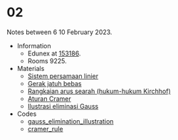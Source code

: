 # 02
Notes between 6 10 February 2023.

- Information
  + Edunex at [153186](https://edunex.itb.ac.id/courses/44705/preview/153186).
  + Rooms 9225.
- Materials
  + [Sistem persamaan linier](20230207-0.jpeg)
  + [Gerak jatuh bebas](20230207-1.jpeg)
  + [Rangkaian arus searah (hukum-hukum Kirchhof)](20230207-2.jpeg)
  + [Aturan Cramer](20230207-3.jpeg)
  + [Ilustrasi eliminasi Gauss](20230207-4.jpeg)
- Codes
  + [gauss_elimination_illustration](https://github.com/dudung/py-jupyter-nb/blob/main/src/nummeth/linear_equations/gauss_elimination_illustration.ipynb)
  + [cramer_rule](https://github.com/dudung/py-jupyter-nb/blob/main/src/nummeth/linear_equations/cramer_rule.ipynb)
